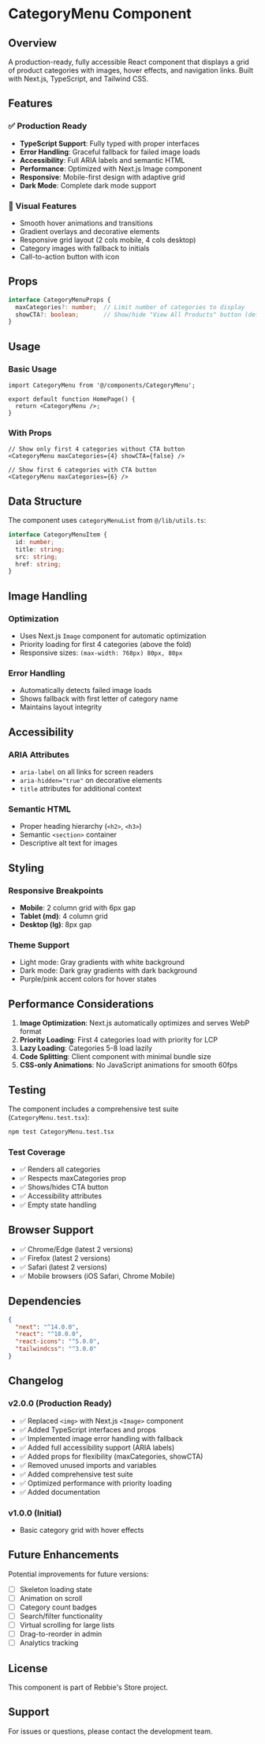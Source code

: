 # CategoryMenu Component

## Overview
A production-ready, fully accessible React component that displays a grid of product categories with images, hover effects, and navigation links. Built with Next.js, TypeScript, and Tailwind CSS.

## Features

### ✅ Production Ready
- **TypeScript Support**: Fully typed with proper interfaces
- **Error Handling**: Graceful fallback for failed image loads
- **Accessibility**: Full ARIA labels and semantic HTML
- **Performance**: Optimized with Next.js Image component
- **Responsive**: Mobile-first design with adaptive grid
- **Dark Mode**: Complete dark mode support

### 🎨 Visual Features
- Smooth hover animations and transitions
- Gradient overlays and decorative elements
- Responsive grid layout (2 cols mobile, 4 cols desktop)
- Category images with fallback to initials
- Call-to-action button with icon

## Props

```typescript
interface CategoryMenuProps {
  maxCategories?: number;  // Limit number of categories to display
  showCTA?: boolean;       // Show/hide "View All Products" button (default: true)
}
```

## Usage

### Basic Usage
```tsx
import CategoryMenu from '@/components/CategoryMenu';

export default function HomePage() {
  return <CategoryMenu />;
}
```

### With Props
```tsx
// Show only first 4 categories without CTA button
<CategoryMenu maxCategories={4} showCTA={false} />

// Show first 6 categories with CTA button
<CategoryMenu maxCategories={6} />
```

## Data Structure

The component uses `categoryMenuList` from `@/lib/utils.ts`:

```typescript
interface CategoryMenuItem {
  id: number;
  title: string;
  src: string;
  href: string;
}
```

## Image Handling

### Optimization
- Uses Next.js `Image` component for automatic optimization
- Priority loading for first 4 categories (above the fold)
- Responsive sizes: `(max-width: 768px) 80px, 80px`

### Error Handling
- Automatically detects failed image loads
- Shows fallback with first letter of category name
- Maintains layout integrity

## Accessibility

### ARIA Attributes
- `aria-label` on all links for screen readers
- `aria-hidden="true"` on decorative elements
- `title` attributes for additional context

### Semantic HTML
- Proper heading hierarchy (`<h2>`, `<h3>`)
- Semantic `<section>` container
- Descriptive alt text for images

## Styling

### Responsive Breakpoints
- **Mobile**: 2 column grid with 6px gap
- **Tablet (md)**: 4 column grid
- **Desktop (lg)**: 8px gap

### Theme Support
- Light mode: Gray gradients with white background
- Dark mode: Dark gray gradients with dark background
- Purple/pink accent colors for hover states

## Performance Considerations

1. **Image Optimization**: Next.js automatically optimizes and serves WebP format
2. **Priority Loading**: First 4 categories load with priority for LCP
3. **Lazy Loading**: Categories 5-8 load lazily
4. **Code Splitting**: Client component with minimal bundle size
5. **CSS-only Animations**: No JavaScript animations for smooth 60fps

## Testing

The component includes a comprehensive test suite (`CategoryMenu.test.tsx`):

```bash
npm test CategoryMenu.test.tsx
```

### Test Coverage
- ✅ Renders all categories
- ✅ Respects maxCategories prop
- ✅ Shows/hides CTA button
- ✅ Accessibility attributes
- ✅ Empty state handling

## Browser Support

- ✅ Chrome/Edge (latest 2 versions)
- ✅ Firefox (latest 2 versions)
- ✅ Safari (latest 2 versions)
- ✅ Mobile browsers (iOS Safari, Chrome Mobile)

## Dependencies

```json
{
  "next": "^14.0.0",
  "react": "^18.0.0",
  "react-icons": "^5.0.0",
  "tailwindcss": "^3.0.0"
}
```

## Changelog

### v2.0.0 (Production Ready)
- ✅ Replaced `<img>` with Next.js `<Image>` component
- ✅ Added TypeScript interfaces and props
- ✅ Implemented image error handling with fallback
- ✅ Added full accessibility support (ARIA labels)
- ✅ Added props for flexibility (maxCategories, showCTA)
- ✅ Removed unused imports and variables
- ✅ Added comprehensive test suite
- ✅ Optimized performance with priority loading
- ✅ Added documentation

### v1.0.0 (Initial)
- Basic category grid with hover effects

## Future Enhancements

Potential improvements for future versions:
- [ ] Skeleton loading state
- [ ] Animation on scroll
- [ ] Category count badges
- [ ] Search/filter functionality
- [ ] Virtual scrolling for large lists
- [ ] Drag-to-reorder in admin
- [ ] Analytics tracking

## License

This component is part of Rebbie's Store project.

## Support

For issues or questions, please contact the development team.
